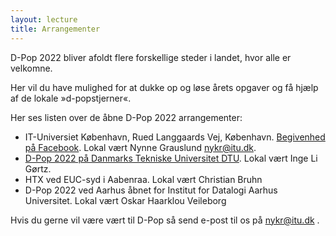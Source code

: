 ```yaml
---
layout: lecture
title: Arrangementer
---
```


D-Pop 2022 bliver afoldt flere forskellige steder i landet, hvor alle er velkomne.

Her vil du have mulighed for at dukke op og løse årets opgaver og få hjælp af de lokale »d-popstjerner«.

Her ses listen over de åbne D-Pop 2022 arrangementer: 
* IT-Universiet København, Rued Langgaards Vej, København. [Begivenhed på Facebook](https://fb.me/e/3qkBGhkJj). Lokal vært Nynne Grauslund nykr@itu.dk.
* [D-Pop 2022 på Danmarks Tekniske Universitet DTU](https://www.dtu.dk/kalender/arrangement?id=433e655e-45d0-4d2a-b4da-afa457f090a2). Lokal vært Inge Li Gørtz.
* HTX ved EUC-syd i Aabenraa. Lokal vært Christian Bruhn
* D-Pop 2022 ved Aarhus åbnet for Institut for Datalogi Aarhus Universitet. Lokal vært Oskar Haarklou Veileborg

Hvis du gerne vil være vært til D-Pop så send e-post til os på nykr@itu.dk .


